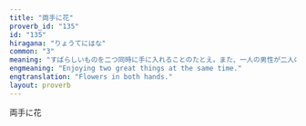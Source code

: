 ```yaml
---
title: "両手に花"
proverb_id: "135"
id: "135"
hiragana: "りょうてにはな"
common: "3"
meaning: "すばらしいものを二つ同時に手に入れることのたとえ。また、一人の男性が二人の女性を連れていることのたとえ。"
engmeaning: "Enjoying two great things at the same time."
engtranslation: "Flowers in both hands."
layout: proverb
---
```


両手に花
